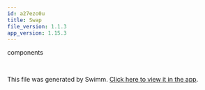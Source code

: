 ```yaml
---
id: a27ezo0u
title: Swap
file_version: 1.1.3
app_version: 1.15.3
---
```


components

<br/>

This file was generated by Swimm. [Click here to view it in the app](https://app.swimm.io/repos/Z2l0aHViJTNBJTNBamFtYm8lM0ElM0FpeG9mb3VuZGF0aW9u/docs/a27ezo0u).
